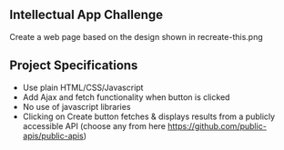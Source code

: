 ## Intellectual App Challenge
Create a web page based on the design shown in recreate-this.png

## Project Specifications
 
- Use plain HTML/CSS/Javascript
- Add Ajax and fetch functionality when button is clicked
- No use of javascript libraries
- Clicking on Create button fetches & displays results from a publicly accessible API (choose any from here https://github.com/public-apis/public-apis)
